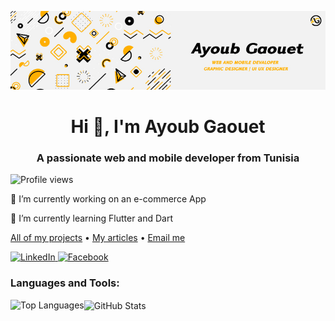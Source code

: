 <!-- Your profile header -->
<p align="center">
  <a href="https://rishavchanda.io">
    <img src="https://github.com/Ayoub-Gaouet/Ayoub-Gaouet/blob/main/linkedin-cover%20photo%20ayoub_Cover%20Photo%20(Personal).jpg" alt="Header Image">
  </a>
</p>
<h1 align="center">Hi 👋, I'm Ayoub Gaouet</h1>
<h3 align="center">A passionate web and mobile developer from Tunisia</h3>

<!-- Profile views -->
<p align="left">
  <img src="https://komarev.com/ghpvc/?username=ayoub-gaouet&label=Profile%20views&color=0e75b6&style=flat" alt="Profile views">
</p>

<!-- About and current focus -->
<p align="left">🔭 I’m currently working on an e-commerce App</p>
<p align="left">🌱 I’m currently learning Flutter and Dart</p>

<!-- Links and contact -->
<p align="left">
  <a href="https://github.com/Ayoub-Gaouet">All of my projects</a>
  •
  <a href="https://medium.com/@gaouetayoub1">My articles</a>
  •
  <a href="mailto:gaouetayoub1@gmail.com">Email me</a>
</p>

<!-- Social links -->
<p align="left">
  <a href="https://linkedin.com/in/ayoub-gaouet" target="_blank">
    <img src="https://raw.githubusercontent.com/rahuldkjain/github-profile-readme-generator/master/src/images/icons/Social/linked-in-alt.svg" alt="LinkedIn" height="30" width="40">
  </a>
  <a href="https://fb.com/ayoub.gaoueet" target="_blank">
    <img src="https://raw.githubusercontent.com/rahuldkjain/github-profile-readme-generator/master/src/images/icons/Social/facebook.svg" alt="Facebook" height="30" width="40">
  </a>
  <!-- Add more social icons here -->
</p>

<!-- Skills and tools -->
<h3 align="left">Languages and Tools:</h3>
<p align="left">
  <!-- List your skills and tools here, similar to what you have -->
</p>

<!-- GitHub stats -->
<p>
  <img align="left" src="https://github-readme-stats.vercel.app/api/top-langs?username=ayoub-gaouet&show_icons=true&locale=en&layout=compact" alt="Top Languages">
  <img align="center" src="https://github-readme-stats.vercel.app/api?username=ayoub-gaouet&show_icons=true&locale=en" alt="GitHub Stats">
</p>
